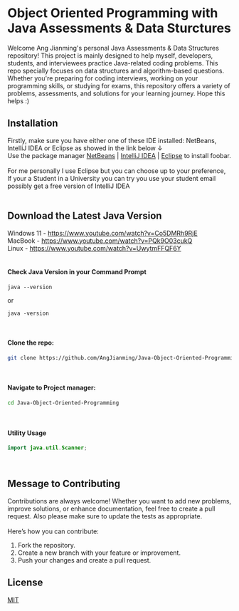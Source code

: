 # Object Oriented Programming with Java Assessments & Data Sturctures
Welcome Ang Jianming's personal Java Assessments & Data Structures repository! This project is mainly designed to help myself, developers, students, and interviewees practice Java-related coding problems. This repo specially focuses on data structures and algorithm-based questions. Whether you're preparing for coding interviews, working on your programming skills, or studying for exams, this repository offers a variety of problems, assessments, and solutions for your learning journey. Hope this helps :)

## Installation
Firstly, make sure you have either one of these IDE installed: NetBeans, IntelliJ IDEA or Eclipse as showed in the link below &#8595;
<br>Use the package manager [NetBeans](https://netbeans.apache.org/front/main/download/) | [IntelliJ IDEA](https://www.jetbrains.com/idea/download/?section=windows) | [Eclipse](https://www.eclipse.org/downloads/) to install foobar.
<br>
<br>For me personally I use Eclipse but you can choose up to your preference,
<br>If your a Student in a University you can try you use your student email possibly get a free version of IntelliJ IDEA
<br><br>

## Download the Latest Java Version
Windows 11 - https://www.youtube.com/watch?v=Co5DMRh9RjE
<br>MacBook - https://www.youtube.com/watch?v=PQk9O03cukQ
<br>Linux - https://www.youtube.com/watch?v=UwytmFFQF6Y
<br><br>

#### Check Java Version in your Command Prompt
```command
java --version
```
or
```command
java -version
```
<br>

#### Clone the repo:
```bash
git clone https://github.com/AngJianming/Java-Object-Oriented-Programming.git
```
<br>

#### Navigate to Project manager:
```bash
cd Java-Object-Oriented-Programming
```
<br>

#### Utility Usage
```java
import java.util.Scanner;
```
<br>

## Message to Contributing
Contributions are always welcome! Whether you want to add new problems, improve solutions, or enhance documentation, feel free to create a pull request.
Also please make sure to update the tests as appropriate.
<br><br>
Here’s how you can contribute:
1) Fork the repository.
2) Create a new branch with your feature or improvement.
3) Push your changes and create a pull request.

## License

[MIT](https://choosealicense.com/licenses/mit/)

